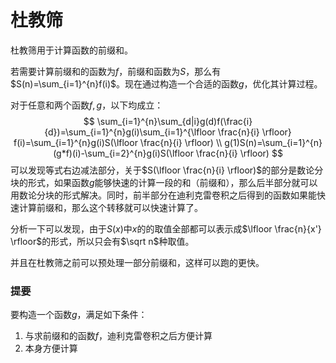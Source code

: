 # 杜教筛

杜教筛用于计算函数的前缀和。

若需要计算前缀和的函数为$f$，前缀和函数为$S$，那么有$S(n)=\sum_{i=1}^{n}f(i)$。现在通过构造一个合适的函数$g$，优化其计算过程。

对于任意和两个函数$f,g$，以下均成立：
$$
\sum_{i=1}^{n}\sum_{d|i}g(d)f(\frac{i}{d})=\sum_{i=1}^{n}g(i)\sum_{i=1}^{\lfloor \frac{n}{i} \rfloor} f(i)=\sum_{i=1}^{n}g(i)S(\lfloor \frac{n}{i} \rfloor) \\
g(1)S(n)=\sum_{i=1}^{n}(g*f)(i)-\sum_{i=2}^{n}g(i)S(\lfloor \frac{n}{i} \rfloor)
$$
可以发现等式右边减法部分，关于$S(\lfloor \frac{n}{i} \rfloor)$的部分是数论分块的形式，如果函数$g$能够快速的计算一段的和（前缀和），那么后半部分就可以用数论分块的形式解决。同时，前半部分在迪利克雷卷积之后得到的函数如果能快速计算前缀和，那么这个转移就可以快速计算了。

分析一下可以发现，由于$S(x)$中$x$的的取值全部都可以表示成$\lfloor \frac{n}{x'} \rfloor$的形式，所以只会有$\sqrt n$种取值。

并且在杜教筛之前可以预处理一部分前缀和，这样可以跑的更快。

### 提要

要构造一个函数$g$，满足如下条件：

1. 与求前缀和的函数$f$，迪利克雷卷积之后方便计算
2. 本身方便计算

